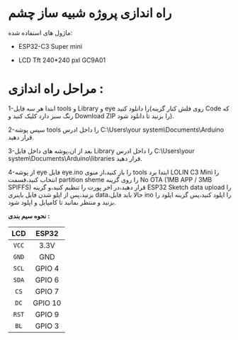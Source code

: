 راه اندازی پروژه شبیه ساز چشم
====
ماژول های استفاده شده:

- ESP32-C3 Super mini

- LCD Tft 240*240 pxl GC9A01

مراحل راه اندازی :
====
1-ابتدا هر سه فایل tools و Library و eye را دانلود کنید(روی فلش کنار گزینه Code که رنگ سبز دارد کلیک کنید و Download ZIP را بزنید تا دانلود شود).

2-سپس پوشه tools را داخل ادرس C:\Users\your system\Documents\Arduino قرار دهید.

3-بعد از ان،پوشه های داخل فایل Library را داخل ادرس C:\Users\your system\Documents\Arduino\libraries قرار دهید.

4-از پوشه eye فایل eye.ino را باز کنید،از منوی tools ابتدا برد LOLIN C3 Mini را انتخاب کنید،قسمت partition sheme را روی گزینه No OTA (1MB APP / 3MB SPIFFS) قرار دهید،در اخر پورت را تنظیم کنید،و گزینه ESP32 Sketch data upload را بزنید،پس از اپلو شدن فایل باینری data،حالا باید فایل ino را اپلود کنید،پس گزینه اپلود را بزنید و منتظر بمانید تا کامپایل و اپلود شود.

**نحوه سیم بندی :**

|**LCD**|**ESP32**|
|:-----:|:-----:|
|`VCC`|3.3V|
|`GND`|GND|
|`SCL`|GPIO 4|
|`SDA`|GPIO 6|
|`CS`|GPIO 7|
|`DC`|GPIO 10|
|`RST`|GPIO 9|
|`BL`|GPIO 3|
